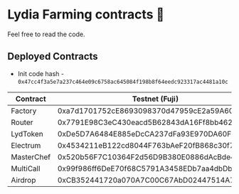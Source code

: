 # Lydia Farming contracts 🦁

Feel free to read the code.

## Deployed Contracts

- Init code hash - `0x47cc4f3a5e7a237c464e09c6758ac645084f198b8f64eedc923317ac4481a10c`


|	Contract	    |	Testnet (Fuji)	                            |	Mainnet	                                    |
|	------------	|	------------	                            |	------------                                |
|   Factory     	|   0xa7d1701752cE8693098370d47959cE2a59A605b7  |   0xe0C1bb6DF4851feEEdc3E14Bd509FEAF428f7655  |
|   Router       	|   0x7791E98C3eC430eacd5B62843dA16Ff8bb462FB2  |   0xA52aBE4676dbfd04Df42eF7755F01A3c41f28D27  |
|   LydToken     	|   0xDe5D7A6484E885eDcCA237dFa93E970DA60F74Db  |   0x4C9B4E1AC6F24CdE3660D5E4Ef1eBF77C710C084  |
|   Electrum        |   0x4534211eB122cd8044F763bAeF20fB868c30f772  |   0x814409AbbC142fa5824C034d564D8D738b20cD51  |
|   MasterChef     	|   0x520b56F7C10364F2d56D9B380E0886dAcBde4e1c  |   0xFb26525B14048B7BB1F3794F6129176195Db7766  |
|   MultiCall     	|   0x99f986ff6DeE70f68C5791A3458EDb7aa4dbDb2a  |   0x98e2060F672FD1656a07bc12D7253b5e41bF3876  |
|   Airdrop     	|   0xCB352441720a070A7C00C67AbD02447514A7173A  |   0x2e00De8fa96056486eDf668136dC9dD50E1Dc4a7  |
